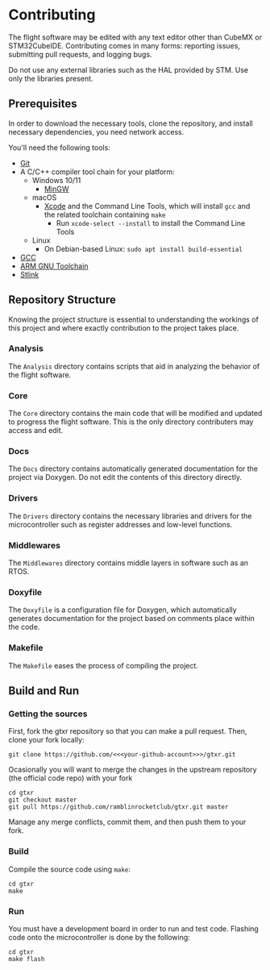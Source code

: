 
# Contributing

The flight software may be edited with any text editor other than CubeMX or STM32CubeIDE. Contributing comes in
many forms: reporting issues, submitting pull requests, and logging bugs.

Do not use any external libraries such as the HAL provided by STM. Use only the libraries present.

## Prerequisites

In order to download the necessary tools, clone the repository, and install necessary dependencies, you
need network access.

You'll need the following tools:
* [Git](https://git-scm.com/)
* A C/C++ compiler tool chain for your platform:
    * Windows 10/11
        * [MinGW](https://www.youtube.com/watch?v=DHekr3EtDOA)
    * macOS
        * [Xcode](https://developer.apple.com/xcode/downloads/) and the Command Line Tools, which will
        install `gcc` and the related toolchain containing `make`
            * Run `xcode-select --install` to install the Command Line Tools
    * Linux
        * On Debian-based Linux: `sudo apt install build-essential`
* [GCC](https://gcc.gnu.org/install/binaries.html)
* [ARM GNU Toolchain](https://developer.arm.com/downloads/-/gnu-rm)
* [Stlink](https://github.com/stlink-org/stlink/tree/master)

## Repository Structure

Knowing the project structure is essential to understanding the workings of this project and where exactly contribution
to the project takes place.

### Analysis

The `Analysis` directory contains scripts that aid in analyzing the behavior of the flight software.

### Core

The `Core` directory contains the main code that will be modified and updated to progress the flight software. This is the
only directory contributers may access and edit.

### Docs

The `Docs` directory contains automatically generated documentation for the project via Doxygen. Do not edit the contents
of this directory directly.

### Drivers

The `Drivers` directory contains the necessary libraries and drivers for the microcontroller such as register addresses
and low-level functions.

### Middlewares

The `Middlewares` directory contains middle layers in software such as an RTOS.

### Doxyfile

The `Doxyfile` is a configuration file for Doxygen, which automatically generates documentation for the project based
on comments place within the code.

### Makefile

The `Makefile` eases the process of compiling the project.

## Build and Run

### Getting the sources

First, fork the gtxr repository so that you can make a pull request. Then, clone your fork locally:

```
git clone https://github.com/<<<your-github-account>>>/gtxr.git
```

Ocasionally you will want to merge the changes in the upstream repository (the official code repo) with
your fork

```
cd gtxr
git checkout master
git pull https://github.com/ramblinrocketclub/gtxr.git master
```

Manage any merge conflicts, commit them, and then push them to your fork.

### Build

Compile the source code using `make`:

```
cd gtxr
make
```

### Run

You must have a development board in order to run and test code. Flashing code onto the microcontroller
is done by the following:

```
cd gtxr
make flash
```
